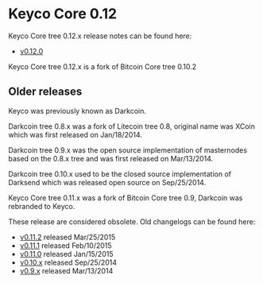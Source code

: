Keyco Core 0.12
==================

Keyco Core tree 0.12.x release notes can be found here:
- [v0.12.0](release-notes/keyco/release-notes-0.12.0.md)

Keyco Core tree 0.12.x is a fork of Bitcoin Core tree 0.10.2



Older releases
--------------

Keyco was previously known as Darkcoin.

Darkcoin tree 0.8.x was a fork of Litecoin tree 0.8, original name was XCoin
which was first released on Jan/18/2014.

Darkcoin tree 0.9.x was the open source implementation of masternodes based on
the 0.8.x tree and was first released on Mar/13/2014.

Darkcoin tree 0.10.x used to be the closed source implementation of Darksend
which was released open source on Sep/25/2014.

Keyco Core tree 0.11.x was a fork of Bitcoin Core tree 0.9, Darkcoin was rebranded
to Keyco.

These release are considered obsolete. Old changelogs can be found here:

- [v0.11.2](release-notes/keyco/release-notes-0.11.2.md) released Mar/25/2015
- [v0.11.1](release-notes/keyco/release-notes-0.11.1.md) released Feb/10/2015
- [v0.11.0](release-notes/keyco/release-notes-0.11.0.md) released Jan/15/2015
- [v0.10.x](release-notes/keyco/release-notes-0.10.0.md) released Sep/25/2014
- [v0.9.x](release-notes/keyco/release-notes-0.9.0.md) released Mar/13/2014
